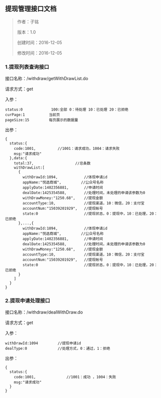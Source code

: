 ## 提现管理接口文档

> 作者：子铭
>
> 版本：1.0
>
> 创建时间：2016-12-05
>
> 修改时间：2016-12-05

### 1.提现列表查询接口

接口名称：/withdraw/getWithDrawList.do

请求方式：get

入参：

```
status:0             100:全部 0：待处理 10：已处理 20：已拒绝
curPage:1			当前页
pageSize:15			每页展示的数据量
```

出参：

```
{
  status:{
    code:1001,			//1001：请求成功，1004：请求失败
    msg:"请求成功"
  },data:{
  	total:37,					//总条数
    withDrawList:[
      {
      	withDrawId:1094,			//体现申请id
        appName:"悦选商城",			//公众号名称
        applyDate:1402356881,		//申请时间
        dealDate:1425354588,		//处理时间，未处理的申请该参数为0
        withDrawMoney:"1250.68",	//提现金额
        accountType:10,				//提现渠道，10：微信，20：支付宝
        accountNum:"15039201929",	//提现帐号
        state:0						//提现状态，0：提现中，10：已处理，20：已拒绝
      },...,{
      	withDrawId:1094,			//体现申请id
        appName:"悦选商城",			//公众号名称
        applyDate:1402356881,		//申请时间
        dealDate:1425354588,		//处理时间，未处理的申请该参数为0
        withDrawMoney:"1250.68",	//提现金额
        accountType:10,				//提现渠道，10：微信，20：支付宝
        accountNum:"15039201929",	//提现帐号
        state:0						//提现状态，0：提现中，10：已处理，20：已拒绝
      }
    ]
  }
}
```

### 2.提现申请处理接口

接口名称：/withdraw/dealWithDraw.do

请求方式：get

入参：

```
withDrawId:1094			//提现申请id
dealType:0				//处理方式，0：通过，1：拒绝
```

出参：

```
{
  status:{
    code:1001,				//1001：成功 ，1004：失败
    msg:"请求成功"
  }
}
```